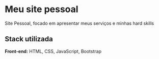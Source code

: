 
# Meu site pessoal

Site Pessoal, focado em apresentar meus serviços e minhas hard skills 




## Stack utilizada

**Front-end:** HTML, CSS, JavaScript, Bootstrap
